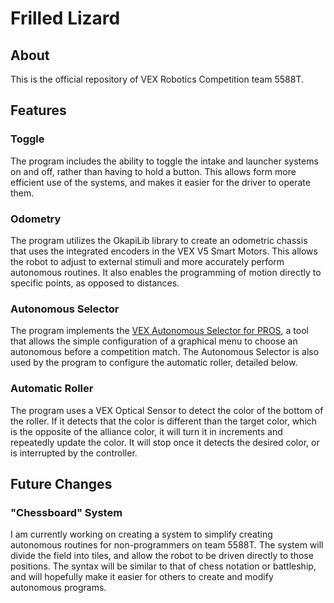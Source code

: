 # Frilled Lizard

## About

This is the official repository of VEX Robotics Competition team 5588T. 

## Features

### Toggle

The program includes the ability to toggle the intake and launcher systems on and off, rather than having to hold a button. This allows form more efficient use of the systems, and makes it easier for the driver to operate them.

### Odometry

The program utilizes the OkapiLib library to create an odometric chassis that uses the integrated encoders in the VEX V5 Smart Motors. This allows the robot to adjust to external stimuli and more accurately perform autonomous routines. It also enables the programming of motion directly to specific points, as opposed to distances.

### Autonomous Selector

The program implements the [VEX Autonomous Selector for PROS](https://github.com/kunwarsahni01/Vex-Autonomous-Selector), a tool that allows the simple configuration of a graphical menu to choose an autonomous before a competition match. The Autonomous Selector is also used by the program to configure the automatic roller, detailed below.

### Automatic Roller

The program uses a VEX Optical Sensor to detect the color of the bottom of the roller. If it detects that the color is different than the target color, which is the opposite of the alliance color, it will turn it in increments and repeatedly update the color. It will stop once it detects the desired color, or is interrupted by the controller.

## Future Changes

### "Chessboard" System

I am currently working on creating a system to simplify creating autonomous routines for non-programmers on team 5588T. The system will divide the field into tiles, and allow the robot to be driven directly to those positions. The syntax will be similar to that of chess notation or battleship, and will hopefully make it easier for others to create and modify autonomous programs.